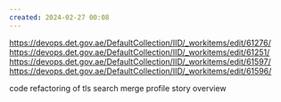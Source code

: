 ```yaml
---
created: 2024-02-27 00:08
---
```

https://devops.det.gov.ae/DefaultCollection/IID/_workitems/edit/61276/
https://devops.det.gov.ae/DefaultCollection/IID/_workitems/edit/61251/
https://devops.det.gov.ae/DefaultCollection/IID/_workitems/edit/61597/
https://devops.det.gov.ae/DefaultCollection/IID/_workitems/edit/61596/

code refactoring of tls search
merge profile story overview
